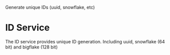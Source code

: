 Generate unique IDs (uuid, snowflake, etc)

# ID Service

The ID service provides unique ID generation. Including uuid, snowflake (64 bit) and bigflake (128 bit)


